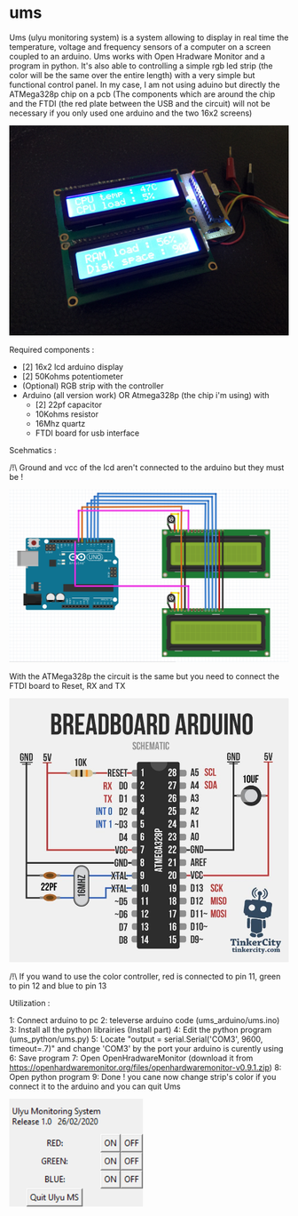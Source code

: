 # ums
Ums (ulyu monitoring system) is a system allowing to display in real time the temperature, voltage and frequency sensors of a computer on a screen coupled to an arduino. 
Ums works with Open Hradware Monitor and a program in python. It's also able to controlling a simple rgb led strip (the color will be the same over the entire length) with a very simple but functional control panel. 
In my case, I am not using aduino but directly the ATMega328p chip on a pcb (The components which are around the chip and the FTDI (the red plate between the USB and the circuit) will not be necessary if you only used one arduino and the two 16x2 screens)

![alt text](https://github.com/Ulyuuu/ums/blob/master/Github_images/IMG_0388.JPG)



Required components :
- [2] 16x2 lcd arduino display
- [2] 50Kohms potentiometer
- (Optional) RGB strip with the controller
- Arduino (all version work)
  OR
  Atmega328p (the chip i'm using) with
    - [2] 22pf capacitor
    - 10Kohms resistor
    - 16Mhz quartz
    - FTDI board for usb interface

Scehmatics :

/!\ Ground and vcc of the lcd aren't connected to the arduino but they must be !

![alt text](https://github.com/Ulyuuu/ums/blob/master/Github_images/arduino_schematic.png)

With the ATMega328p the circuit is the same but you need to connect the FTDI board to Reset, RX and TX

![alt text](https://github.com/Ulyuuu/ums/blob/master/Github_images/atmega328p.jpg)

/!\ If you wand to use the color controller, red is connected to pin 11, green to pin 12 and blue to pin 13

Utilization :

1: Connect arduino to pc
2: televerse arduino code (ums_arduino/ums.ino)
3: Install all the python librairies  (Install part)
4: Edit the python program (ums_python/ums.py)
5: Locate "output = serial.Serial('COM3', 9600, timeout=.7)" and change 'COM3' by the port your arduino is curently using
6: Save program
7: Open OpenHradwareMonitor (download it from https://openhardwaremonitor.org/files/openhardwaremonitor-v0.9.1.zip)
8: Open python program
9: Done ! you cane now change strip's color if you connect it to the arduino and you can quit Ums 

![alt text](https://github.com/Ulyuuu/ums/blob/master/Github_images/ums_program.png)
